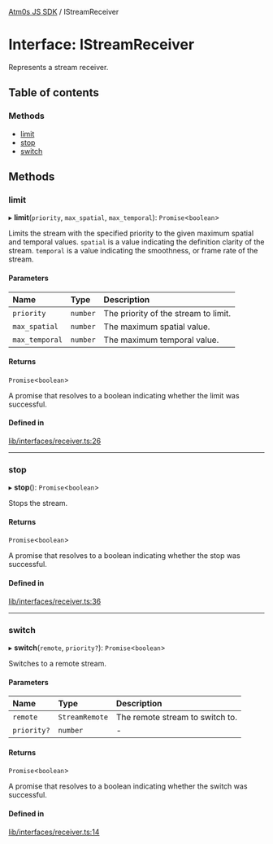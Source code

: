 [Atm0s JS SDK](../README.md) / IStreamReceiver

# Interface: IStreamReceiver

Represents a stream receiver.

## Table of contents

### Methods

- [limit](IStreamReceiver.md#limit)
- [stop](IStreamReceiver.md#stop)
- [switch](IStreamReceiver.md#switch)

## Methods

### limit

▸ **limit**(`priority`, `max_spatial`, `max_temporal`): `Promise`<`boolean`\>

Limits the stream with the specified priority to the given maximum spatial and temporal values.
`spatial` is a value indicating the definition clarity of the stream.
`temporal` is a value indicating the smoothness, or frame rate of the stream.

#### Parameters

| Name | Type | Description |
| :------ | :------ | :------ |
| `priority` | `number` | The priority of the stream to limit. |
| `max_spatial` | `number` | The maximum spatial value. |
| `max_temporal` | `number` | The maximum temporal value. |

#### Returns

`Promise`<`boolean`\>

A promise that resolves to a boolean indicating whether the limit was successful.

#### Defined in

[lib/interfaces/receiver.ts:26](https://github.com/8xFF/media-sdk-js/blob/d289714/src/lib/interfaces/receiver.ts#L26)

___

### stop

▸ **stop**(): `Promise`<`boolean`\>

Stops the stream.

#### Returns

`Promise`<`boolean`\>

A promise that resolves to a boolean indicating whether the stop was successful.

#### Defined in

[lib/interfaces/receiver.ts:36](https://github.com/8xFF/media-sdk-js/blob/d289714/src/lib/interfaces/receiver.ts#L36)

___

### switch

▸ **switch**(`remote`, `priority?`): `Promise`<`boolean`\>

Switches to a remote stream.

#### Parameters

| Name | Type | Description |
| :------ | :------ | :------ |
| `remote` | `StreamRemote` | The remote stream to switch to. |
| `priority?` | `number` | - |

#### Returns

`Promise`<`boolean`\>

A promise that resolves to a boolean indicating whether the switch was successful.

#### Defined in

[lib/interfaces/receiver.ts:14](https://github.com/8xFF/media-sdk-js/blob/d289714/src/lib/interfaces/receiver.ts#L14)
